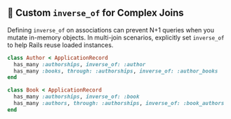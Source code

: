 ## 🚀 Custom `inverse_of` for Complex Joins

Defining `inverse_of` on associations can prevent N+1 queries when you mutate in-memory objects. In multi-join scenarios, explicitly set `inverse_of` to help Rails reuse loaded instances.

```ruby
class Author < ApplicationRecord
  has_many :authorships, inverse_of: :author
  has_many :books, through: :authorships, inverse_of: :author_books
end

class Book < ApplicationRecord
  has_many :authorships, inverse_of: :book
  has_many :authors, through: :authorships, inverse_of: :book_authors
end
```
